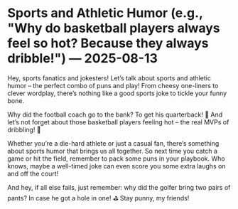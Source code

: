 # Sports and Athletic Humor (e.g., "Why do basketball players always feel so hot? Because they always dribble!") — 2025-08-13

Hey, sports fanatics and jokesters! Let’s talk about sports and athletic humor – the perfect combo of puns and play! From cheesy one-liners to clever wordplay, there’s nothing like a good sports joke to tickle your funny bone.

Why did the football coach go to the bank? To get his quarterback! 🏈 And let’s not forget about those basketball players feeling hot – the real MVPs of dribbling! 🏀

Whether you’re a die-hard athlete or just a casual fan, there’s something about sports humor that brings us all together. So next time you catch a game or hit the field, remember to pack some puns in your playbook. Who knows, maybe a well-timed joke can even score you some extra laughs on and off the court!

And hey, if all else fails, just remember: why did the golfer bring two pairs of pants? In case he got a hole in one! ⛳️ Stay punny, my friends!
